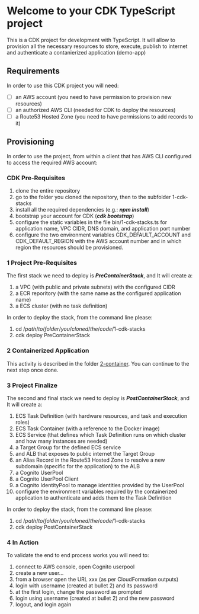 # Welcome to your CDK TypeScript project

This is a CDK project for development with TypeScript.
It will allow to provision all the necessary resources to store, execute, publish to internet and authenticate a contanierized application (demo-app)

## Requirements

In order to use this CDK project you will need:

 - [ ] an AWS account (you need to have permission to provision new resources)
 - [ ] an authorized AWS CLI (needed for CDK to deploy the resources)
 - [ ] a Route53 Hosted Zone (you need to have permissions to add records to it)

## Provisioning
In order to use the project, from within a client that has AWS CLI configured to access the required AWS account:

### CDK Pre-Requisites
 1. clone the entire repository
 2. go to the folder you cloned the repository, then to the subfolder 1-cdk-stacks
 3. install all the required dependencies (e.g.: ***npm install***)
 4. bootstrap your account for CDK (***cdk bootstrap***)
 5. configure the static variables in the file bin/1-cdk-stacks.ts for application name, VPC CIDR, DNS domain, and application port number
 6. configure the two environment variables CDK_DEFAULT_ACCOUNT and CDK_DEFAULT_REGION with the AWS account number and in which region the resources should be provisioned.

### 1 Project Pre-Requisites

The first stack we need to deploy is ***PreContainerStack***, and It will create a:

 1. a VPC (with public and private subnets) with the configured CIDR
 2. a ECR reporitory (with the same name as the configured application name)
 3. a ECS cluster (with no task definition)

In order to deploy the stack, from the command line please:
 1. cd /*path*/*to*/*folder*/*you*/*cloned*/*the*/*code*/1-cdk-stacks
 2. cdk deploy PreContainerStack

### 2 Containerized Application

This activity is described in the folder [2-container](../2-container/README.md).
You can continue to the next step once done.

### 3 Project Finalize

The second and final stack we need to deploy is ***PostContainerStack***, and It will create a:

 1. ECS Task Definition (with hardware resources, and task and execution roles)
 2. ECS Task Container (with a reference to the Docker image)
 3. ECS Service (that defines which Task Definition runs on which cluster and how many instances are needed)
 4. a Target Group for the defined ECS service
 5. and ALB that exposes to public internet the Target Group
 6. an Alias Record in the Route53 Hosted Zone to resolve a new subdomain (specific for the application) to the ALB
 7. a Cognito UserPool
 8. a Cognito UserPool Client
 9. a Cognito IdentityPool to manage identities provided by the UserPool
 10. configure the environment variables required by the containerized application to authenticate and adds them to the Task Definition
  
In order to deploy the stack, from the command line please:
 1. cd /*path*/*to*/*folder*/*you*/*cloned*/*the*/*code*/1-cdk-stacks
 2. cdk deploy PostContainerStack

 ### 4 In Action

 To validate the end to end process works you will need to:
  1. connect to AWS console, open Cognito userpool
  2. create a new user...
  3. from a browser open the URL xxx (as per CloudFormation outputs)
  4. login with username (created at bullet 2) and its password
  5. at the first login, change the password as prompted
  6. login using username (created at bullet 2) and the new password
  6. logout, and login again
